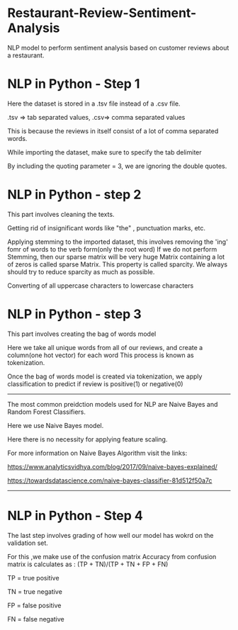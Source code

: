 # Restaurant-Review-Sentiment-Analysis
NLP model to perform sentiment analysis based on customer reviews about a restaurant.

# NLP in Python - Step 1
Here the dataset is stored in a .tsv file instead of a .csv file. 

.tsv => tab separated values,  .csv=> comma separated values

This is because the reviews in itself consist of a lot of comma separated words.

While importing the dataset, make sure to specify the tab delimiter

By including the quoting parameter = 3, we are ignoring the double quotes.

# NLP in Python - step 2
This part involves cleaning the texts.

Getting rid of insignificant words like "the" , punctuation marks, etc.

Applying stemming to the imported dataset, this involves removing the 'ing' fomr of words to the verb form(only the root word)
If we do not perform Stemming, then our sparse matrix will be very huge
Matrix containing a lot of zeros is called sparse Matrix. This property is called sparcity. We always should try to reduce sparcity as much as possible.

Converting of all uppercase characters to lowercase characters

# NLP in Python - step 3
This part involves creating the bag of words model

Here we take all unique words from all of our reviews, and create a column(one hot vector) for each word
This process is known as tokenization.

Once the bag of words model is created via tokenization, we apply classification to predict if review is positive(1) or negative(0)

-------------------------------------------------------------------------------------------------------------------------------------
The most common preidction models used for NLP are Naive Bayes and Random Forest Classifiers.

Here we use Naive Bayes model.

Here there is no necessity for applying feature scaling.

For more information on Naive Bayes Algorithm visit the links: 

https://www.analyticsvidhya.com/blog/2017/09/naive-bayes-explained/

https://towardsdatascience.com/naive-bayes-classifier-81d512f50a7c

-------------------------------------------------------------------------------------------------------------------------------------

# NLP in Python - Step 4
The last step involves grading of how well our model has wokrd on the validation set.

For this ,we make use of the confusion matrix
Accuracy from confusion matrix is calculates as : (TP + TN)/(TP + TN + FP + FN)

TP = true positive

TN = true negative

FP = false positive

FN = false negative
